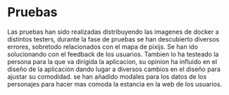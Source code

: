 # Pruebas

Las pruebas han sido realizadas distribuyendo las imagenes de docker a distintos testers, durante la fase de pruebas se han descubierto diversos errores, sobretodo relacionados con el mapa de pixijs. Se han ido solucionando con el feedback de los usuarios. Tambien lo ha testeado la persona para la que va dirigida la aplicacion, su opinion ha influido en el diseño de la aplicación dando lugar a diversos cambios en el diseño para ajustar su comodidad. se han añadido modales para los datos de los personajes para hacer mas comoda la estancia en la web de los usuarios. 
